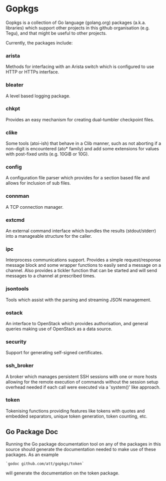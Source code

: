 
Gopkgs
======

Gopkgs is a collection of Go language (golang.org) packages (a.k.a. libraries) which
support other projects in this github organisation (e.g. Tegu), and that might be useful
to other projects.

Currently, the packages include:

###	arista  
Methods for interfacing with an Arista switch which is configured to use HTTP or HTTPs
interface.

###	bleater  
A level based logging package.

###	chkpt  
Provides an easy mechanism for creating dual-tumbler checkpoint files.

###	clike  
Some tools (atoi-ish) that behave in a Clib manner, such as not aborting if a
non-digit is encountered (ato* family) and add some extensions for
values with post-fixed units (e.g. 10GiB or 10G).

###	config  
A configuration file parser which provides for a section based file
and allows for inclusion of sub files.

###	connman  
A TCP connection manager.

###	extcmd  
An external command interface which bundles the results (stdout/stderr)
into a manageable structure for the caller.

###	ipc  
Interprocess communications support.  Provides a simple request/response message block
and some wrapper functions to easily send a message on a channel.
Also provides a tickler function that can be started and will send messages to a channel
at prescribed times.

###	jsontools  
Tools which assist with the parsing and streaming JSON management.

###	ostack  
An interface to OpenStack which provides authorisation, and general queries making use
of OpenStack as a data source.

###	security  
Support for generating self-signed certificates.

###	ssh_broker  
A broker which manages persistent SSH sessions with one or more hosts allowing for the
remote execution of commands without the session setup overhead needed if each call were
executed via a 'system()' like approach.

###	token  
Tokenising functions providing features like tokens with quotes
and embedded separators, unique token generation, token counting,
etc.


Go Package Doc
--------------
Running the Go package documentation tool on any of the packages in this source should
generate the documentation needed to make use of these packages.  As an example

	`godoc github.com/att/gopkgs/token`

will generate the documentation on the token package.
